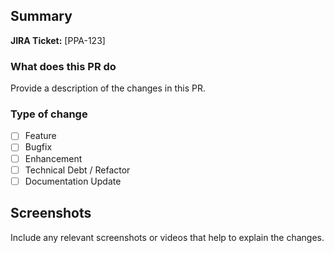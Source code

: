 ## Summary

**JIRA Ticket:** [PPA-123]

### What does this PR do

Provide a description of the changes in this PR.

### Type of change

- [ ] Feature
- [ ] Bugfix
- [ ] Enhancement
- [ ] Technical Debt / Refactor
- [ ] Documentation Update

## Screenshots

Include any relevant screenshots or videos that help to explain the changes.
